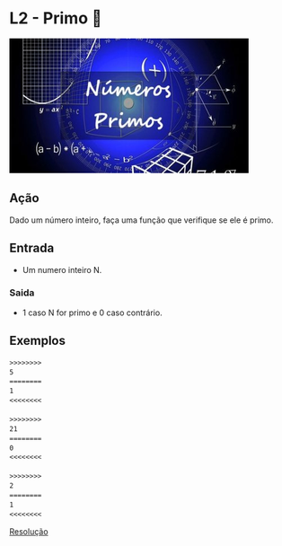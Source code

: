 # L2 - Primo 💎

![_](cover.jpg)

## Ação

Dado um número inteiro, faça uma função que verifique se ele é primo.  

## Entrada

*   Um numero inteiro N.

### Saida

*   1 caso N for primo e 0 caso contrário.

## Exemplos

```txt
>>>>>>>>
5
========
1
<<<<<<<<

>>>>>>>>
21
========
0
<<<<<<<<

>>>>>>>>
2
========
1
<<<<<<<<
```

[Resolução](https://youtu.be/FZVqoVx9KnM)